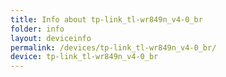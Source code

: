 ```yaml
---
title: Info about tp-link_tl-wr849n_v4-0_br
folder: info
layout: deviceinfo
permalink: /devices/tp-link_tl-wr849n_v4-0_br/
device: tp-link_tl-wr849n_v4-0_br
---
```

